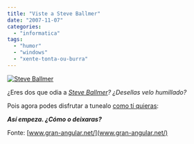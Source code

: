 ```yaml
---
title: "Viste a Steve Ballmer"
date: "2007-11-07"
categories: 
  - "informatica"
tags: 
  - "humor"
  - "windows"
  - "xente-tonta-ou-burra"
---
```


[![Steve Ballmer](images/steve_ballmer_caricatura.JPG)](http://www.geekculture.com/joyoftech/joyarchives/1028flash.html)

¿Eres dos que odia a [_Steve Ballmer_](http://es.wikipedia.org/wiki/Steve_Ballmer)_? ¿Desellas velo humillado?_

Pois agora podes disfrutar a tunealo [como tí quieras](http://www.geekculture.com/joyoftech/joyarchives/1028flash.html):

**_Así empeza. ¿Cómo o deixaras?_**

Fonte: [www.gran-angular.net/](www.gran-angular.net/)
